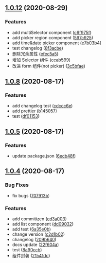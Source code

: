 ## [1.0.12](https://github.com/VFiee/github-test/compare/v1.0.8...v1.0.12) (2020-08-29)

### Features

- add multiSelector component ([c6f975f](https://github.com/VFiee/github-test/commit/c6f975fe0296b124074218a29fb2150d84a0653c))
- add picker region component ([597c925](https://github.com/VFiee/github-test/commit/597c925bd2c3a3fa4e34986394dcba7a5debe735))
- add time&date picker component ([e7b03b4](https://github.com/VFiee/github-test/commit/e7b03b49ec37dc932afe6d7d84c146eebb907f3c))
- test changelog ([8f3acbe](https://github.com/VFiee/github-test/commit/8f3acbef99fc0cb35ddf4ef30a4fe2424bf71326))
- 删除冗余属性 ([efec5a5](https://github.com/VFiee/github-test/commit/efec5a5e4eb9abc825e38665a1f250c15ad42601))
- 增加 Selector 组件 ([ccab599](https://github.com/VFiee/github-test/commit/ccab5994b311a643ac3f44a56287beac94af7eb0))
- 改进 form 组件(not picker) ([3c5bfae](https://github.com/VFiee/github-test/commit/3c5bfae98ca9d0f8ef56af2376a6fd6cce9d4793))

## [1.0.8](https://github.com/VFiee/github-test/compare/v1.0.5...v1.0.8) (2020-08-17)

### Features

- add changelog test ([cdccc6e](https://github.com/VFiee/github-test/commit/cdccc6ed0d2fe8302e9b715046b1cfa0c9939ef2))
- add prettier ([b145057](https://github.com/VFiee/github-test/commit/b14505765c42d450e4e45c047166ead55420e4dc))
- test ([df01153](https://github.com/VFiee/github-test/commit/df01153e54d9eda6e7089b8f9db47d86d8549e5d))

## [1.0.5](https://github.com/VFiee/github-test/compare/v1.0.4...v1.0.5) (2020-08-17)

### Features

- update package.json ([6ecb48f](https://github.com/VFiee/github-test/commit/6ecb48f2d03568516ea1a23a5476f51dcdff9212))

## [1.0.4](https://github.com/VFiee/github-test/compare/21541dc73fbd6b489467a8c6200102e2c512775d...v1.0.4) (2020-08-17)

### Bug Fixes

- fix bugs ([707913b](https://github.com/VFiee/github-test/commit/707913bad7d9a15ea5ae9a6f3ee08b7c6bded8a9))

### Features

- add commitizen ([ed3a003](https://github.com/VFiee/github-test/commit/ed3a0032a9433202db255c0c4652fe4af48568c9))
- add list component ([dd09032](https://github.com/VFiee/github-test/commit/dd0903249bbce2af01720d32f54268bad2051fc9))
- add test ([6a35e0b](https://github.com/VFiee/github-test/commit/6a35e0bacb2181278c36c3db932745f7595f768d))
- change version ([c2d1b02](https://github.com/VFiee/github-test/commit/c2d1b02fc88f531273b8510ea2fad102e2600aef))
- changelog ([209b640](https://github.com/VFiee/github-test/commit/209b640ac3d728cb22e31f5965957467422bb35b))
- docs update ([22f604a](https://github.com/VFiee/github-test/commit/22f604a8eafd93d43e5e75eb5d5cdcaa3b6210da))
- test ([8a90ccb](https://github.com/VFiee/github-test/commit/8a90ccb358e426157cd3c217709997e75d343062))
- 组件封装 ([21541dc](https://github.com/VFiee/github-test/commit/21541dc73fbd6b489467a8c6200102e2c512775d))
